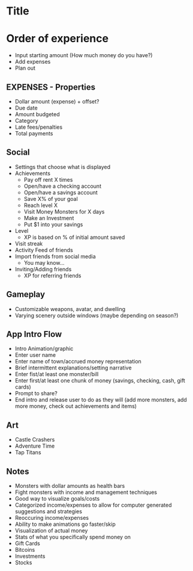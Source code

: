 # Title

# Order of experience

* Input starting amount (How much money do you have?)
* Add expenses
* Plan out

## EXPENSES - Properties

* Dollar amount (expense) + offset?
* Due date
* Amount budgeted
* Category
* Late fees/penalties
* Total payments

## Social

* Settings that choose what is displayed
* Achievements
	* Pay off rent X times
	* Open/have a checking account
	* Open/have a savings account
	* Save X% of your goal
	* Reach level X
	* Visit Money Monsters for X days
	* Make an Investment
	* Put $1 into your savings
* Level
	* XP is based on % of initial amount saved
* Visit streak
* Activity Feed of friends
* Import friends from social media
	* You may know...
* Inviting/Adding friends
	* XP for referring friends

## Gameplay

* Customizable weapons, avatar, and dwelling
* Varying scenery outside windows (maybe depending on season?)

## App Intro Flow

* Intro Animation/graphic
* Enter user name
* Enter name of town/accrued money representation
* Brief intermittent explanations/setting narrative
* Enter fist/at least one monster/bill
* Enter first/at least one chunk of money (savings, checking, cash, gift cards)
* Prompt to share?
* End intro and release user to do as they will (add more monsters, add more money, check out achievements and items)

## Art

* Castle Crashers
* Adventure Time
* Tap Titans

## Notes

* Monsters with dollar amounts as health bars
* Fight monsters with income and management techniques
* Good way to visualize goals/costs
* Categorized income/expenses to allow for computer generated suggestions and strategies
* Reoccuring income/expenses
* Ability to make animations go faster/skip
* Visualization of actual money
* Stats of what you specifically spend money on
* Gift Cards
* Bitcoins
* Investments
* Stocks
